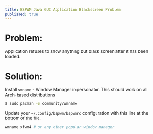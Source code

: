 ```yaml
---
title: BSPWM Java GUI Application Blackscreen Problem
published: true
---
```


# Problem:

Application refuses to show anything but black screen after it has been loaded. 

# Solution:

Install `wmname` - Window Manager impersonator. This should work on all Arch-based distributions 

```bash
$ sudo pacman -S community/wmname
```

Update your `~/.config/bspwm/bspwmrc` configuration with this line at the bottom of the file.

```bash
wmname xfwm4 # or any other popular window manager
```
